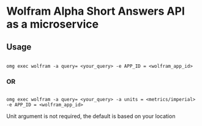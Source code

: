 # Wolfram Alpha Short Answers API as a microservice

## Usage

```

omg exec wolfram -a query= <your_query> -e APP_ID = <wolfram_app_id>

```

### OR

```

omg exec wolfram -a query= <your_query> -a units = <metrics/imperial> -e APP_ID = <wolfram_app_id>

```

Unit argument is not required, the default is based on your location